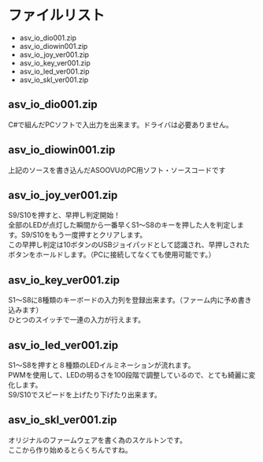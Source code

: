 # ファイルリスト

 - asv_io_dio001.zip
 - asv_io_diowin001.zip
 - asv_io_joy_ver001.zip
 - asv_io_key_ver001.zip
 - asv_io_led_ver001.zip
 - asv_io_skl_ver001.zip

## asv_io_dio001.zip

C#で組んだPCソフトで入出力を出来ます。ドライバは必要ありません。

## asv_io_diowin001.zip

上記のソースを書き込んだASOOVUのPC用ソフト・ソースコードです

## asv_io_joy_ver001.zip

S9/S10を押すと、早押し判定開始！  
全部のLEDが点灯した瞬間から一番早くS1～S8のキーを押した人を判定します。S9/S10をもう一度押すとクリアします。  
この早押し判定は10ボタンのUSBジョイパッドとして認識され、早押しされたボタンをホールドします。（PCに接続してなくても使用可能です。）

## asv_io_key_ver001.zip

S1～S8に8種類のキーボードの入力列を登録出来ます。（ファーム内に予め書き込みます）  
ひとつのスイッチで一連の入力が行えます。

## asv_io_led_ver001.zip

S1～S8を押すと８種類のLEDイルミネーションが流れます。  
PWMを使用して、LEDの明るさを100段階で調整しているので、とても綺麗に変化します。  
S9/S10でスピードを上げたり下げたり出来ます。

## asv_io_skl_ver001.zip


オリジナルのファームウェアを書く為のスケルトンです。  
ここから作り始めるとらくちんですね。